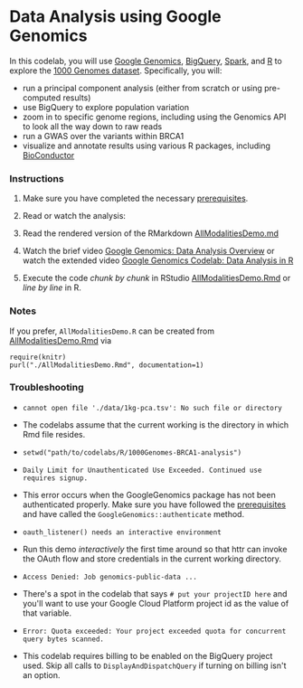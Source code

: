 Data Analysis using Google Genomics
===================================

In this codelab, you will use [Google Genomics](https://cloud.google.com/genomics/), [BigQuery](https://cloud.google.com/bigquery/what-is-bigquery), [Spark](http://spark.apache.org/), and [R](http://www.r-project.org/) to explore the [1000 Genomes dataset](https://cloud.google.com/genomics/data/1000-genomes). Specifically, you will:
* run a principal component analysis (either from scratch or using pre-computed results)
* use BigQuery to explore population variation
* zoom in to specific genome regions, including using the Genomics API to look all the way down to raw reads
* run a GWAS over the variants within BRCA1
* visualize and annotate results using various R packages, including [BioConductor](http://www.bioconductor.org)

### Instructions
1. Make sure you have completed the necessary [prerequisites](../README.md).

2. Read or watch the analysis:
 3. Read the rendered version of the RMarkdown [AllModalitiesDemo.md](./AllModalitiesDemo.md)
 4. Watch the brief video [Google Genomics: Data Analysis Overview](https://www.youtube.com/watch?v=vINpqxhcTt0) or watch the extended video [Google Genomics Codelab: Data Analysis in R](https://www.youtube.com/watch?v=tPH5PwjzhBM)

3. Execute the code *chunk by chunk* in RStudio [AllModalitiesDemo.Rmd](./AllModalitiesDemo.Rmd) or *line by line* in R.

### Notes

If you prefer, `AllModalitiesDemo.R` can be created from [AllModalitiesDemo.Rmd](./AllModalitiesDemo.Rmd) via
```
require(knitr)
purl("./AllModalitiesDemo.Rmd", documentation=1)
```
### Troubleshooting

* `cannot open file './data/1kg-pca.tsv': No such file or directory`
 * The codelabs assume that the current working is the directory in which Rmd file resides.
 * `setwd("path/to/codelabs/R/1000Genomes-BRCA1-analysis")`

* `Daily Limit for Unauthenticated Use Exceeded. Continued use requires signup.`
 * This error occurs when the GoogleGenomics package has not been authenticated properly. Make sure you have followed the [prerequisites](../README.md#required) and have called the `GoogleGenomics::authenticate` method.

* `oauth_listener() needs an interactive environment`
 * Run this demo *interactively* the first time around so that httr can invoke the OAuth flow and store credentials in the current working directory.

* `Access Denied: Job genomics-public-data ...`
 * There's a spot in the codelab that says `# put your projectID here` and you'll want to use your Google Cloud Platform project id as the value of that variable.
 
* `Error: Quota exceeded: Your project exceeded quota for concurrent query bytes scanned.`
 * This codelab requires billing to be enabled on the BigQuery project used. Skip all calls to `DisplayAndDispatchQuery` if turning on billing isn't an option.
